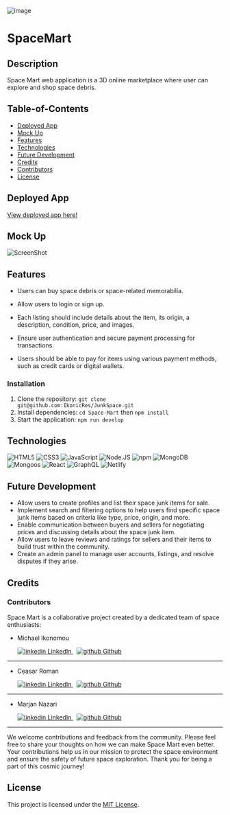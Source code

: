 ![image](./client/public/assets/heather.png)

# SpaceMart

## Description

Space Mart web application is a 3D online marketplace where user can explore and shop space debris.

## Table-of-Contents

- [Deployed App](#deployed-app)
- [Mock Up](#mock-up)
- [Features](#features)
- [Technologies](#technologies)
- [Future Development](#future-development)
- [Credits](#credits)
- [Contributors](#contributors)
- [License](#license)

## Deployed App

[View deployed app here!](https://deploy-preview-19--junkspace.netlify.app/)

## Mock Up

<img alt="ScreenShot" src="../JunkSpace/client/public/assets/Screenshot 2023-10-19 114522.png" />

## Features

- Users can buy space debris or space-related memorabilia.
- Allow users to login or sign up.
- Each listing should include details about the item, its origin, a description, condition, price, and images.

- Ensure user authentication and secure payment processing for transactions.

- Users should be able to pay for items using various payment methods, such as credit cards or digital wallets.

### Installation

1. Clone the repository: `git clone git@github.com:IkonicRes/JunkSpace.git`
2. Install dependencies: `cd Space-Mart` then `npm install`
3. Start the application: `npm run develop`

## Technologies

<img alt="HTML5" src="https://img.shields.io/badge/-HTML5-red?logo=HTML5&logoColor=white&style=plastic" />

  <img alt="CSS3" src="https://img.shields.io/badge/-CSS3-informational?logo=CSS3&logoColor=white&style=plastic" />

  <img alt="JavaScript" src="https://img.shields.io/badge/-JavaScript-yellow?logo=JavaScript&logoColor=white&style=plastic" />

  <img alt="Node.JS" src="https://img.shields.io/badge/-Node-00CD10?logo=Node.JS&logoColor=white&style=plastic" />

  <img alt="npm" src="https://img.shields.io/badge/-NPM-red?logo=NPM&logoColor=white&style=plastic" />

  <img alt="MongoDB" src="https://img.shields.io/badge/-MongoDB-white?logo=MongoDB&style=plastic" />

  <img alt="Mongoos" src="https://img.shields.io/badge/-Mongoos-002105?logo=MongoDB&style=plastic" />

  <img alt="React" src="https://img.shields.io/badge/-React-45b8d8?logo=React&logoColor=white&style=plastic" />

  <img alt="GraphQL" src="https://img.shields.io/badge/-GraphQL-4404A0?logo=GraphQL&logoColor=white&style=plastic" />

  <img alt="Netlify" src="https://img.shields.io/badge/-Netlify-00664F?logo=Netlify&logoColor=white&style=plastic&style=plastic" />

  <!-- <img alt="Node.js" src="https://img.shields.io/badge/Node.js----green" /> -->

## Future Development

- Allow users to create profiles and list their space junk items for sale.
- Implement search and filtering options to help users find specific space junk items based on criteria like type, price, origin, and more.
- Enable communication between buyers and sellers for negotiating prices and discussing details about the space junk item.
- Allow users to leave reviews and ratings for sellers and their items to build trust within the community.
- Create an admin panel to manage user accounts, listings, and resolve disputes if they arise.

## Credits

### Contributors

Space Mart is a collaborative project created by a dedicated team of space enthusiasts:

- Michael Ikonomou

    <a href="https://www.linkedin.com/in/michael-ikonomou-42b636289/">
        <img src="https://i.stack.imgur.com/gVE0j.png" alt="linkedin"> LinkedIn
    </a> &nbsp; 
    <a href="https://github.com/IkonicRes">
        <img src="https://i.stack.imgur.com/tskMh.png" alt="github"> Github
    </a>

---

- Ceasar Roman

    <a href="https://www.linkedin.com/in/cesar-r-27a263162/">
        <img src="https://i.stack.imgur.com/gVE0j.png" alt="linkedin"> LinkedIn
    </a> &nbsp; 
    <a href="https://github.com/Cromananimation">
        <img src="https://i.stack.imgur.com/tskMh.png" alt="github"> Github
    </a>

---

- Marjan Nazari

    <a href="https://www.linkedin.com/in/marjan-nazari-24a577167/">
        <img src="https://i.stack.imgur.com/gVE0j.png" alt="linkedin"> LinkedIn
    </a> &nbsp; 
    <a href="https://github.com/Marjan-MN">
        <img src="https://i.stack.imgur.com/tskMh.png" alt="github"> Github
    </a>

---

We welcome contributions and feedback from the community. Please feel free to share your thoughts on how we can make Space Mart even better.
Your contributions help us in our mission to protect the space environment and ensure the safety of future space exploration. Thank you for being a part of this cosmic journey!

## License

This project is licensed under the [MIT License](LICENSE).
